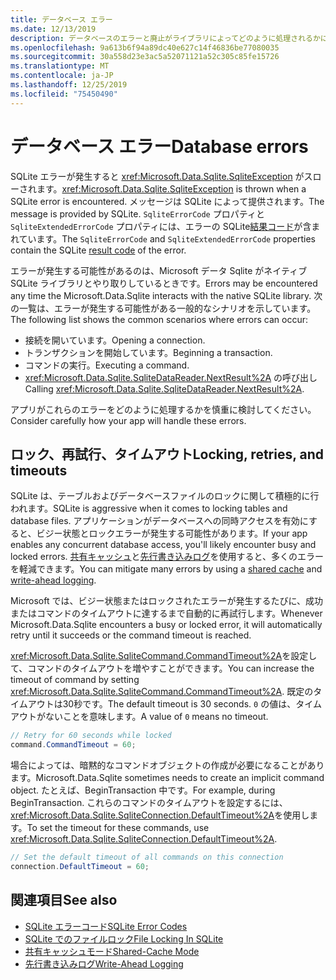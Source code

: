 ```yaml
---
title: データベース エラー
ms.date: 12/13/2019
description: データベースのエラーと廃止がライブラリによってどのように処理されるかについて説明します。
ms.openlocfilehash: 9a613b6f94a89dc40e627c14f46836be77080035
ms.sourcegitcommit: 30a558d23e3ac5a52071121a52c305c85fe15726
ms.translationtype: MT
ms.contentlocale: ja-JP
ms.lasthandoff: 12/25/2019
ms.locfileid: "75450490"
---
```

# <a name="database-errors"></a><span data-ttu-id="63bb2-103">データベース エラー</span><span class="sxs-lookup"><span data-stu-id="63bb2-103">Database errors</span></span>

<span data-ttu-id="63bb2-104">SQLite エラーが発生すると <xref:Microsoft.Data.Sqlite.SqliteException> がスローされます。</span><span class="sxs-lookup"><span data-stu-id="63bb2-104"><xref:Microsoft.Data.Sqlite.SqliteException> is thrown when a SQLite error is encountered.</span></span> <span data-ttu-id="63bb2-105">メッセージは SQLite によって提供されます。</span><span class="sxs-lookup"><span data-stu-id="63bb2-105">The message is provided by SQLite.</span></span> <span data-ttu-id="63bb2-106">`SqliteErrorCode` プロパティと `SqliteExtendedErrorCode` プロパティには、エラーの SQLite[結果コード](https://www.sqlite.org/rescode.html)が含まれています。</span><span class="sxs-lookup"><span data-stu-id="63bb2-106">The `SqliteErrorCode` and `SqliteExtendedErrorCode` properties contain the SQLite [result code](https://www.sqlite.org/rescode.html) of the error.</span></span>

<span data-ttu-id="63bb2-107">エラーが発生する可能性があるのは、Microsoft データ Sqlite がネイティブ SQLite ライブラリとやり取りしているときです。</span><span class="sxs-lookup"><span data-stu-id="63bb2-107">Errors may be encountered any time the Microsoft.Data.Sqlite interacts with the native SQLite library.</span></span> <span data-ttu-id="63bb2-108">次の一覧は、エラーが発生する可能性がある一般的なシナリオを示しています。</span><span class="sxs-lookup"><span data-stu-id="63bb2-108">The following list shows the common scenarios where errors can occur:</span></span>

* <span data-ttu-id="63bb2-109">接続を開いています。</span><span class="sxs-lookup"><span data-stu-id="63bb2-109">Opening a connection.</span></span>
* <span data-ttu-id="63bb2-110">トランザクションを開始しています。</span><span class="sxs-lookup"><span data-stu-id="63bb2-110">Beginning a transaction.</span></span>
* <span data-ttu-id="63bb2-111">コマンドの実行。</span><span class="sxs-lookup"><span data-stu-id="63bb2-111">Executing a command.</span></span>
* <span data-ttu-id="63bb2-112"><xref:Microsoft.Data.Sqlite.SqliteDataReader.NextResult%2A> の呼び出し</span><span class="sxs-lookup"><span data-stu-id="63bb2-112">Calling <xref:Microsoft.Data.Sqlite.SqliteDataReader.NextResult%2A>.</span></span>

<span data-ttu-id="63bb2-113">アプリがこれらのエラーをどのように処理するかを慎重に検討してください。</span><span class="sxs-lookup"><span data-stu-id="63bb2-113">Consider carefully how your app will handle these errors.</span></span>

## <a name="locking-retries-and-timeouts"></a><span data-ttu-id="63bb2-114">ロック、再試行、タイムアウト</span><span class="sxs-lookup"><span data-stu-id="63bb2-114">Locking, retries, and timeouts</span></span>

<span data-ttu-id="63bb2-115">SQLite は、テーブルおよびデータベースファイルのロックに関して積極的に行われます。</span><span class="sxs-lookup"><span data-stu-id="63bb2-115">SQLite is aggressive when it comes to locking tables and database files.</span></span> <span data-ttu-id="63bb2-116">アプリケーションがデータベースへの同時アクセスを有効にすると、ビジー状態とロックエラーが発生する可能性があります。</span><span class="sxs-lookup"><span data-stu-id="63bb2-116">If your app enables any concurrent database access, you'll likely encounter busy and locked errors.</span></span> <span data-ttu-id="63bb2-117">[共有キャッシュ](connection-strings.md#cache)と[先行書き込みログ](async.md)を使用すると、多くのエラーを軽減できます。</span><span class="sxs-lookup"><span data-stu-id="63bb2-117">You can mitigate many errors by using a [shared cache](connection-strings.md#cache) and [write-ahead logging](async.md).</span></span>

<span data-ttu-id="63bb2-118">Microsoft では、ビジー状態またはロックされたエラーが発生するたびに、成功またはコマンドのタイムアウトに達するまで自動的に再試行します。</span><span class="sxs-lookup"><span data-stu-id="63bb2-118">Whenever Microsoft.Data.Sqlite encounters a busy or locked error, it will automatically retry until it succeeds or the command timeout is reached.</span></span>

<span data-ttu-id="63bb2-119"><xref:Microsoft.Data.Sqlite.SqliteCommand.CommandTimeout%2A>を設定して、コマンドのタイムアウトを増やすことができます。</span><span class="sxs-lookup"><span data-stu-id="63bb2-119">You can increase the timeout of command by setting <xref:Microsoft.Data.Sqlite.SqliteCommand.CommandTimeout%2A>.</span></span> <span data-ttu-id="63bb2-120">既定のタイムアウトは30秒です。</span><span class="sxs-lookup"><span data-stu-id="63bb2-120">The default timeout is 30 seconds.</span></span> <span data-ttu-id="63bb2-121">`0` の値は、タイムアウトがないことを意味します。</span><span class="sxs-lookup"><span data-stu-id="63bb2-121">A value of `0` means no timeout.</span></span>

```csharp
// Retry for 60 seconds while locked
command.CommandTimeout = 60;
```

<span data-ttu-id="63bb2-122">場合によっては、暗黙的なコマンドオブジェクトの作成が必要になることがあります。</span><span class="sxs-lookup"><span data-stu-id="63bb2-122">Microsoft.Data.Sqlite sometimes needs to create an implicit command object.</span></span> <span data-ttu-id="63bb2-123">たとえば、BeginTransaction 中です。</span><span class="sxs-lookup"><span data-stu-id="63bb2-123">For example, during BeginTransaction.</span></span> <span data-ttu-id="63bb2-124">これらのコマンドのタイムアウトを設定するには、<xref:Microsoft.Data.Sqlite.SqliteConnection.DefaultTimeout%2A>を使用します。</span><span class="sxs-lookup"><span data-stu-id="63bb2-124">To set the timeout for these commands, use <xref:Microsoft.Data.Sqlite.SqliteConnection.DefaultTimeout%2A>.</span></span>

```csharp
// Set the default timeout of all commands on this connection
connection.DefaultTimeout = 60;
```

## <a name="see-also"></a><span data-ttu-id="63bb2-125">関連項目</span><span class="sxs-lookup"><span data-stu-id="63bb2-125">See also</span></span>

* [<span data-ttu-id="63bb2-126">SQLite エラーコード</span><span class="sxs-lookup"><span data-stu-id="63bb2-126">SQLite Error Codes</span></span>](https://www.sqlite.org/rescode.html)
* [<span data-ttu-id="63bb2-127">SQLite でのファイルロック</span><span class="sxs-lookup"><span data-stu-id="63bb2-127">File Locking In SQLite</span></span>](https://www.sqlite.org/lockingv3.html)
* [<span data-ttu-id="63bb2-128">共有キャッシュモード</span><span class="sxs-lookup"><span data-stu-id="63bb2-128">Shared-Cache Mode</span></span>](https://www.sqlite.org/sharedcache.html)
* [<span data-ttu-id="63bb2-129">先行書き込みログ</span><span class="sxs-lookup"><span data-stu-id="63bb2-129">Write-Ahead Logging</span></span>](https://www.sqlite.org/wal.html)
